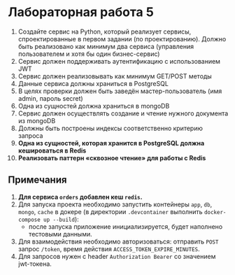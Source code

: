 # Лабораторная работа 5

1. Создайте сервис на Python, который реализует сервисы, спроектированные в первом задании (по проектированию). Должно быть реализовано как минимум два сервиса (управления пользователем и хотя бы один бизнес-сервис)
2. Сервис должен поддерживать аутентификацию с использованием JWT
3. Сервис должен реализовывать как минимум GET/POST методы
4. Данные сервиса должны храниться в PostgreSQL
5. В целях проверки должен быть заведён мастер-пользователь (имя admin, пароль secret)
6. Одна из сущностей должна храниться в mongoDB
7. Сервис должен осуществлять создание и чтение нужного документа из
   mongoDB
8. Должны быть построены индексы соответственно критерию запроса
9. **Одна из сущностей, которая хранится в PostgreSQL должна кешироваться в Redis**
10. **Реализовать паттерн «сквозное чтение» для работы с Redis**

## Примечания

1. **Для сервиса `orders` добавлен кеш `redis`.**
2. Для запуска проекта необходимо запустить контейнеры `app`, `db`, `mongo`, `cache` в докере (в директории `.devcontainer` выполнить `docker-compose up --build`):
   - после запуска приложение инициализируется, будет наполнено тестовыми данными.
3. Для взаимодействия необходимо авторизоваться: отправить `POST` запрос `/token`, время действия `ACCESS_TOKEN_EXPIRE_MINUTES`.
4. Для запросов нужен с header `Authorization Bearer` со значением jwt-токена.
